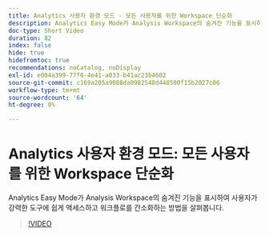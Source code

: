 ```yaml
---
title: Analytics 사용자 환경 모드 - 모든 사용자를 위한 Workspace 단순화
description: Analytics Easy Mode가 Analysis Workspace의 숨겨진 기능을 표시하여 사용자가 강력한 도구에 쉽게 액세스하고 워크플로를 간소화하는 방법을 살펴봅니다.
doc-type: Short Video
duration: 82
index: false
hide: true
hidefromtoc: true
recommendations: noCatalog, noDisplay
exl-id: e004a399-77f0-4e41-a033-b41ac23b4602
source-git-commit: c169a205a9088da0982548d448500f15b2027c06
workflow-type: tm+mt
source-wordcount: '64'
ht-degree: 0%

---
```


# Analytics 사용자 환경 모드: 모든 사용자를 위한 Workspace 단순화

Analytics Easy Mode가 Analysis Workspace의 숨겨진 기능을 표시하여 사용자가 강력한 도구에 쉽게 액세스하고 워크플로를 간소화하는 방법을 살펴봅니다.

<!-- 62_S102_3442449_82_analytics-easy-mode-simplifying-workspace-for-all-users -->
>[!VIDEO](https://video.tv.adobe.com/v/3459722/?learn=on&enablevpops=true&captions=kor)
